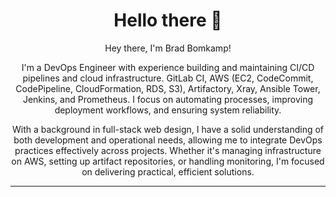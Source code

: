 <div align="center">

# Hello there 👋
Hey there, I'm Brad Bomkamp!

I'm a DevOps Engineer with experience building and maintaining CI/CD pipelines and cloud infrastructure. GitLab CI, AWS (EC2, CodeCommit, CodePipeline, CloudFormation, RDS, S3), Artifactory, Xray, Ansible Tower, Jenkins, and Prometheus. I focus on automating processes, improving deployment workflows, and ensuring system reliability.

With a background in full-stack web design, I have a solid understanding of both development and operational needs, allowing me to integrate DevOps practices effectively across projects. Whether it's managing infrastructure on AWS, setting up artifact repositories, or handling monitoring, I'm focused on delivering practical, efficient solutions.
  

  
  
</div>
    <hr />



